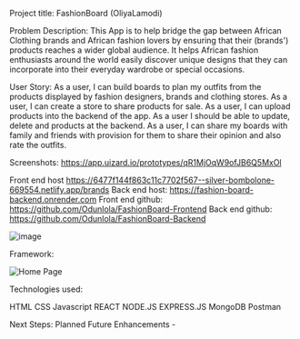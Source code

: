 Project title:        FashionBoard (OliyaLamodi)

Problem Description: 
This App is to help bridge the gap between African Clothing brands and African fashion lovers by ensuring that their (brands') products reaches a wider global audience. It helps African fashion enthusiasts around the world easily discover unique designs that they can incorporate into their everyday wardrobe or special occasions.

User Story: 
As a user, I can build boards to plan my outfits from the products displayed by fashion designers, brands and clothing stores.
As a user, I can create a store to share products for sale.
As a user, I can upload products into the backend of the app.
As a user I should be able to update, delete and products at the backend.
As a user, I can share my boards with family and friends with provision for them to share their opinion and also rate the outfits.

Screenshots: https://app.uizard.io/prototypes/qR1MjOqW9ofJB6Q5MxOl

Front end host  https://6477f144f863c11c7702f567--silver-bombolone-669554.netlify.app/brands
Back end host: https://fashion-board-backend.onrender.com
Front end github: https://github.com/Odunlola/FashionBoard-Frontend
Back end github: https://github.com/Odunlola/FashionBoard-Backend

![image](https://github.com/Odunlola/FashionBoard-Backend/assets/120194465/efb7a598-de5b-463a-9701-cde09d591c7b)

Framework:

![Home Page](https://i.imgur.com/tOnQf6m.png)

Technologies used:

HTML
CSS
Javascript
REACT
NODE.JS
EXPRESS.JS
MongoDB
Postman



Next Steps: Planned Future Enhancements - 
